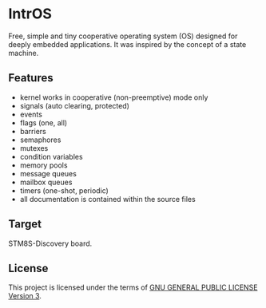 IntrOS
=======

Free, simple and tiny cooperative operating system (OS) designed for deeply embedded applications.
It was inspired by the concept of a state machine.

Features
--------

- kernel works in cooperative (non-preemptive) mode only
- signals (auto clearing, protected)
- events
- flags (one, all)
- barriers
- semaphores
- mutexes
- condition variables
- memory pools
- message queues
- mailbox queues
- timers (one-shot, periodic)
- all documentation is contained within the source files

Target
-------

STM8S-Discovery board.

License
-------

This project is licensed under the terms of [GNU GENERAL PUBLIC LICENSE Version 3](http://www.gnu.org/philosophy/why-not-lgpl.html).
